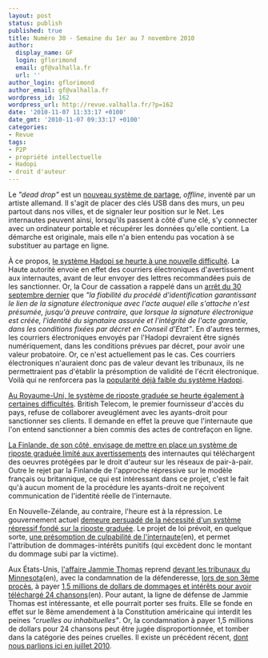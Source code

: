 ```yaml
---
layout: post
status: publish
published: true
title: Numéro 30 - Semaine du 1er au 7 novembre 2010
author:
  display_name: GF
  login: gflorimond
  email: gf@valhalla.fr
  url: ''
author_login: gflorimond
author_email: gf@valhalla.fr
wordpress_id: 162
wordpress_url: http://revue.valhalla.fr/?p=162
date: '2010-11-07 11:33:17 +0100'
date_gmt: '2010-11-07 09:33:17 +0100'
categories:
- Revue
tags:
- P2P
- propriété intellectuelle
- Hadopi
- droit d'auteur
---
```

<p>Le <i>"dead drop"</i> est un <a href="http://www.pcinpact.com/actu/news/60175-deaddrops-hadopi-clef-usb-mur.htm">nouveau système de partage</a>, <i>offline</i>, inventé par un artiste allemand. Il s'agit de placer des clés USB dans des murs, un peu partout dans nos villes, et de signaler leur position sur le Net. Les internautes peuvent ainsi, lorsqu'ils passent à côté d'une clé, s'y connecter avec un ordinateur portable et récupérer les données qu'elle contient. La démarche est originale, mais elle n'a bien entendu pas vocation à se substituer au partage en ligne. </p>
<p>À ce propos, <a href="http://www.pcinpact.com/actu/news/60172-cour-cassation-email-validite-hadopi.htm">le système Hadopi se heurte à une nouvelle difficulté</a>. La Haute autorité envoie en effet des courriers électroniques d'avertissement aux internautes, avant de leur envoyer des lettres recommandées puis de les sanctionner. Or, la Cour de cassation a rappelé dans un <a href="http://www.legifrance.gouv.fr/affichJuriJudi.do?oldAction=rechJuriJudi&idTexte=JURITEXT000022879423&fastReqId=707674896&fastPos=1">arrêt du 30 septembre dernier</a> que <i>"la fiabilité du procédé d'identification garantissant le lien de la signature électronique avec l'acte auquel elle s'attache n'est présumée, jusqu'à preuve contraire, que lorsque la signature électronique est créée, l'identité du signataire assurée et l'intégrité de l'acte garantie, dans les conditions fixées par décret en Conseil d'Etat"</i>. En d'autres termes, les courriers électroniques envoyés par l'Hadopi devraient être signés numériquement, dans les conditions prévues par décret, pour avoir une valeur probatoire. Or, ce n'est actuellement pas le cas. Ces courriers électroniques n'auraient donc pas de valeur devant les tribunaux, ils ne permettraient pas d'établir la présomption de validité de l'écrit électronique. Voilà qui ne renforcera pas la <a href="http://www.numerama.com/magazine/17253-hadopi-une-loi-inutile-pour-un-francais-sur-deux.html">popularité déjà faible du système Hadopi</a>.</p>
<p><a href="http://www.numerama.com/magazine/17245-un-fai-britannique-suspend-l-identification-massive-des-pirates.html">Au Royaume-Uni, le système de riposte graduée se heurte également à certaines difficultés</a>. British Telecom, le premier fournisseur d'accès du pays, refuse de collaborer aveuglément avec les ayants-droit pour sanctionner ses clients. Il demande en effet la preuve que l'internaute que l'on entend sanctionner a bien commis des actes de contrefaçon en ligne. </p>
<p><a href="http://www.numerama.com/magazine/17221-la-finlande-songe-a-une-riposte-graduee-limitee-aux-avertissements.html">La Finlande, de son côté, envisage de mettre en place un système de riposte graduée limité aux avertissements</a> des internautes qui téléchargent des oeuvres protégées par le droit d'auteur sur les réseaux de pair-à-pair. Outre le rejet par la Finlande de l'approche répressive sur le modèle français ou britannique, ce qui est intéressant dans ce projet, c'est le fait qu'à aucun moment de la procédure les ayants-droit ne reçoivent communication de l'identité réelle de l'internaute. </p>
<p>En Nouvelle-Zélande, au contraire, l'heure est à la répression. Le gouvernement actuel <a href="http://www.numerama.com/magazine/17229-la-riposte-graduee-demeure-un-objectif-du-gouvernement-neo-zelandais.html">demeure persuadé de la nécessité d'un système répressif fondé sur la riposte graduée</a>. Le projet de loi prévoit, en quelque sorte, <a href="http://arstechnica.com/tech-policy/news/2010/11/new-zealand-p2p-proposal-guilty-until-proven-innocent.ars">une présomption de culpabilité de l'internaute</a><span class="lang">(en)</span>, et permet l'attribution de dommages-intérêts punitifs (qui excèdent donc le montant du dommage subi par la victime).</p>
<p>Aux États-Unis, <a href="http://www.lemonde.fr/tiny/1435826/">l'affaire Jammie Thomas</a> reprend <a href="http://arstechnica.com/tech-policy/news/2010/11/third-jammie-thomas-p2p-trial-begins-it-is-groundhog-day.ars">devant les tribunaux du Minnesota</a><span class="lang">(en)</span>, avec la condamnation de la défenderesse, <a href="http://www.numerama.com/magazine/17233-condamnee-a-payer-15-million-de-dollars-pour-son-troisieme-proces-p2p.html">lors de son 3ème procès</a>, à payer <a href="http://arstechnica.com/tech-policy/news/2010/11/the-first-p2p-case-to.ars">1,5 millions de dollars de dommages et intérêts pour avoir téléchargé 24 chansons</a><span class="lang">(en)</span>. Pour autant, la ligne de défense de Jammie Thomas est intéressante, et elle pourrait porter ses fruits. Elle se fonde en effet sur le 8ème amendement à la Constitution américaine qui interdit les peines <i>"cruelles ou inhabituelles"</i>. Or, la condamnation à payer 1,5 millions de dollars pour 24 chansons peut être jugée disproportionnée, et tomber dans la catégorie des peines cruelles. Il existe un précédent récent, <a href="http://revue.valhalla.fr/numeros/13/">dont nous parlions ici en juillet 2010</a>.</p>
